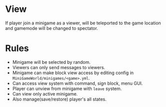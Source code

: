 # View
If player join a minigame as a viewer, will be teleported to the game location and gamemode will be changed to spectator.


# Rules
- Minigame will be selected by random.
- Viewers can only send messages to viewers.
- Minigame can make block view access by editing config in `MiniGameWorld/minigames/<game>.yml`.
- Can access view system with command, sign block, menu GUI.
- Player can unview from minigame with `leave` system.
- Can view only active minigame.
- Also manage(save/restore) player's all states.